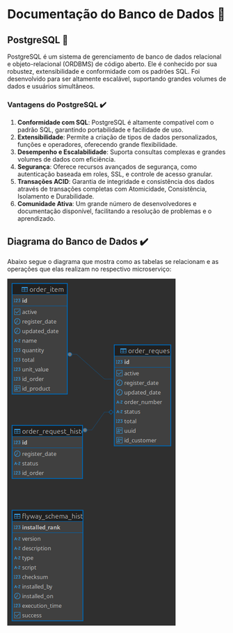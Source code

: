 # Documentação do Banco de Dados 💾

## PostgreSQL 💾

PostgreSQL é um sistema de gerenciamento de banco de dados relacional e objeto-relacional (ORDBMS) de código aberto. Ele é conhecido por sua robustez, extensibilidade e conformidade com os padrões SQL. Foi desenvolvido para ser altamente escalável, suportando grandes volumes de dados e usuários simultâneos.

### Vantagens do PostgreSQL ✔️

1. **Conformidade com SQL**: PostgreSQL é altamente compatível com o padrão SQL, garantindo portabilidade e facilidade de uso.
2. **Extensibilidade**: Permite a criação de tipos de dados personalizados, funções e operadores, oferecendo grande flexibilidade.
3. **Desempenho e Escalabilidade**: Suporta consultas complexas e grandes volumes de dados com eficiência.
4. **Segurança**: Oferece recursos avançados de segurança, como autenticação baseada em roles, SSL, e controle de acesso granular.
5. **Transações ACID**: Garantia de integridade e consistência dos dados através de transações completas com Atomicidade, Consistência, Isolamento e Durabilidade.
6. **Comunidade Ativa**: Um grande número de desenvolvedores e documentação disponível, facilitando a resolução de problemas e o aprendizado.

## Diagrama do Banco de Dados ✔️

Abaixo segue o diagrama que mostra como as tabelas se relacionam e as operações que elas realizam no respectivo microserviço:

![Diagrama do Banco de Dados](/assets/images/ER%20Diagrama%20-%20Order.png)

